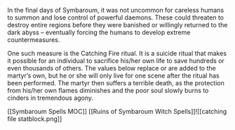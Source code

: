 In the final days of Symbaroum, it was not uncommon for careless humans to summon and lose control of powerful daemons. These could threaten to destroy entire regions before they were banished or willingly returned to the dark abyss – eventually forcing the humans to develop extreme countermeasures.

One such measure is the Catching Fire ritual. It is a suicide ritual that makes it possible for an individual to sacrifice his/her own life to save hundreds or even thousands of others. The values below replace or are added to the martyr’s own, but he or she will only live for one scene after the ritual has been performed. The martyr then suffers a terrible death, as the protection from his/her own flames diminishes and the poor soul slowly burns to cinders in tremendous agony.

[[Symbaroum Spells MOC]]
[[Ruins of Symbaroum Witch Spells]]![[catching file statblock.png]]
